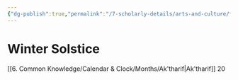 ```yaml
---
{"dg-publish":true,"permalink":"/7-scholarly-details/arts-and-culture/festivals-and-holidays/winter-solstice/","noteIcon":""}
---
```


# Winter Solstice

[[6. Common Knowledge/Calendar & Clock/Months/Ak'tharif\|Ak'tharif]] 20